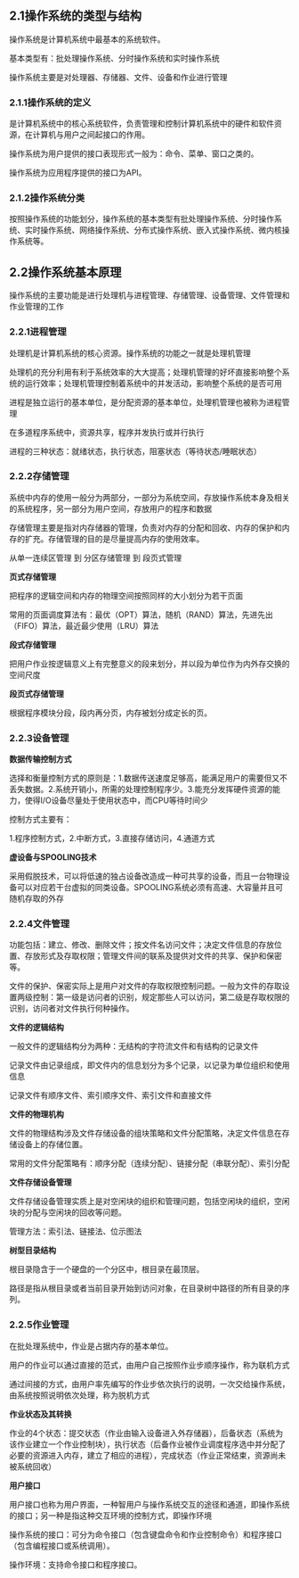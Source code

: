 ## 2.1操作系统的类型与结构

操作系统是计算机系统中最基本的系统软件。

基本类型有：批处理操作系统、分时操作系统和实时操作系统

操作系统主要是对处理器、存储器、文件、设备和作业进行管理

### 2.1.1操作系统的定义

是计算机系统中的核心系统软件，负责管理和控制计算机系统中的硬件和软件资源，在计算机与用户之间起接口的作用。

操作系统为用户提供的接口表现形式一般为：命令、菜单、窗口之类的。

操作系统为应用程序提供的接口为API。

### 2.1.2操作系统分类

按照操作系统的功能划分，操作系统的基本类型有批处理操作系统、分时操作系统、实时操作系统、网络操作系统、分布式操作系统、嵌入式操作系统、微内核操作系统等。

## 2.2操作系统基本原理

操作系统的主要功能是进行处理机与进程管理、存储管理、设备管理、文件管理和作业管理的工作

### 2.2.1进程管理

处理机是计算机系统的核心资源。操作系统的功能之一就是处理机管理

处理机的充分利用有利于系统效率的大大提高；处理机管理的好坏直接影响整个系统的运行效率；处理机管理控制着系统中的并发活动，影响整个系统的是否可用

进程是独立运行的基本单位，是分配资源的基本单位，处理机管理也被称为进程管理

在多道程序系统中，资源共享，程序并发执行或并行执行

进程的三种状态：就绪状态，执行状态，阻塞状态（等待状态/睡眠状态）

### 2.2.2存储管理

系统中内存的使用一般分为两部分，一部分为系统空间，存放操作系统本身及相关的系统程序，另一部分为用户空间，存放用户的程序和数据

存储管理主要是指对内存储器的管理，负责对内存的分配和回收、内存的保护和内存的扩充。存储管理的目的是尽量提高内存的使用效率。

从单一连续区管理 到 分区存储管理 到 段页式管理

**页式存储管理**

把程序的逻辑空间和内存的物理空间按照同样的大小划分为若干页面

常用的页面调度算法有：最优（OPT）算法，随机（RAND）算法，先进先出
（FIFO）算法，最近最少使用（LRU）算法

**段式存储管理**

把用户作业按逻辑意义上有完整意义的段来划分，并以段为单位作为内外存交换的空间尺度

**段页式存储管理**

根据程序模块分段，段内再分页，内存被划分成定长的页。

### 2.2.3设备管理

**数据传输控制方式**

选择和衡量控制方式的原则是：1.数据传送速度足够高，能满足用户的需要但又不丢失数据。2.系统开销小，所需的处理控制程序少。3.能充分发挥硬件资源的能力，使得I/O设备尽量处于使用状态中，而CPU等待时间少

控制方式主要有：

1.程序控制方式，2.中断方式，3.直接存储访问，4.通道方式

**虚设备与SPOOLING技术**

采用假脱技术，可以将低速的独占设备改造成一种可共享的设备，而且一台物理设备可以对应若干台虚拟的同类设备。SPOOLING系统必须有高速、大容量并且可随机存取的外存

### 2.2.4文件管理

功能包括：建立、修改、删除文件；按文件名访问文件；决定文件信息的存放位置、存放形式及存取权限；管理文件间的联系及提供对文件的共享、保护和保密等。

文件的保护、保密实际上是用户对文件的存取权限控制问题。一般为文件的存取设置两级控制：第一级是访问者的识别，规定那些人可以访问，第二级是存取权限的识别，访问者对文件执行何种操作。

**文件的逻辑结构**

一般文件的逻辑结构分为两种：无结构的字符流文件和有结构的记录文件

记录文件由记录组成，即文件内的信息划分为多个记录，以记录为单位组织和使用信息

记录文件有顺序文件、索引顺序文件、索引文件和直接文件

**文件的物理机构**

文件的物理结构涉及文件存储设备的组块策略和文件分配策略，决定文件信息在存储设备上的存储位置。

常用的文件分配策略有：顺序分配（连续分配）、链接分配（串联分配）、索引分配

**文件存储设备管理**

文件存储设备管理实质上是对空闲块的组织和管理问题，包括空闲块的组织，空闲块的分配与空闲块的回收等问题。

管理方法：索引法、链接法、位示图法

**树型目录结构**

根目录隐含于一个硬盘的一个分区中，根目录在最顶层。

路径是指从根目录或者当前目录开始到访问对象，在目录树中路径的所有目录的序列。

### 2.2.5作业管理

在批处理系统中，作业是占据内存的基本单位。

用户的作业可以通过直接的范式，由用户自己按照作业步顺序操作，称为联机方式

通过间接的方式，由用户率先编写的作业步依次执行的说明，一次交给操作系统，由系统按照说明依次处理，称为脱机方式

**作业状态及其转换**

作业的4个状态：提交状态（作业由输入设备进入外存储器），后备状态（系统为该作业建立一个作业控制块），执行状态（后备作业被作业调度程序选中并分配了必要的资源进入内存，建立了相应的进程），完成状态（作业正常结束，资源尚未被系统回收）

**用户接口**

用户接口也称为用户界面，一种智用户与操作系统交互的途径和通道，即操作系统的接口；另一种是指这种交互环境的控制方式，即操作环境

操作系统的接口：可分为命令接口（包含键盘命令和作业控制命令）和程序接口（包含编程接口或系统调用）。

操作环境：支持命令接口和程序接口。